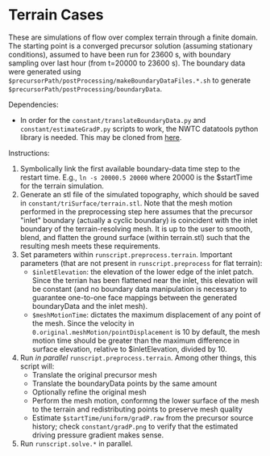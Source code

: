 # Terrain Cases

These are simulations of flow over complex terrain through a finite domain. The
starting point is a converged precursor solution (assuming stationary
conditions), assumed to have been run for 23600 s, with boundary sampling over
last hour (from t=20000 to 23600 s). The boundary data were generated using
  `$precursorPath/postProcessing/makeBoundaryDataFiles.*.sh`
to generate
  `$precursorPath/postProcessing/boundaryData`.

Dependencies:
- In order for the `constant/translateBoundaryData.py` and
  `constant/estimateGradP.py` scripts to work, the NWTC datatools python library
  is needed. This may be cloned from [here](https://github.com/NWTC/datatools).

Instructions:
1. Symbolically link the first available boundary-data time step to the restart
   time. E.g., `ln -s 20000.5 20000` where 20000 is the $startTime for the
   terrain simulation.
2. Generate an stl file of the simulated topography, which should be saved in
   `constant/triSurface/terrain.stl`. Note that the mesh motion performed in
   the preprocessing step here assumes that the precursor "inlet" boundary
   (actually a cyclic boundary) is coincident with the inlet boundary of the
   terrain-resolving mesh. It is up to the user to smooth, blend, and flatten
   the ground surface (within terrain.stl) such that the resulting mesh meets
   these requirements.
3. Set parameters within `runscript.preprocess.terrain`. Important parameters
   (that are not present in `runscript.preprocess` for flat terrain):
   - `$inletElevation`: the elevation of the lower edge of the inlet patch.
     Since the terrian has been flattened near the inlet, this elevation will
     be constant (and no boundary data manipulation is necessary to guarantee
     one-to-one face mappings between the generated boundaryData and the inlet
     mesh).
   - `$meshMotionTime`: dictates the maximum displacement of any point of the
     mesh. Since the velocity in `0.original.meshMotion/pointDisplacement` is
     10 by default, the mesh motion time should be greater than the maximum
     difference in surface elevation, relative to $inletElevation, divided by
     10.
4. Run *in parallel* `runscript.preprocess.terrain`. Among other things, this
   script will:
   - Translate the original precursor mesh
   - Translate the boundaryData points by the same amount
   - Optionally refine the original mesh
   - Perform the mesh motion, conformng the lower surface of the mesh to the
     terrain and redistributing points to preserve mesh quality
   - Estimate `$startTime/uniform/gradP.raw` from the precursor source history;
     check `constant/gradP.png` to verify that the estimated driving pressure 
     gradient makes sense.
5. Run `runscript.solve.*` in parallel.

